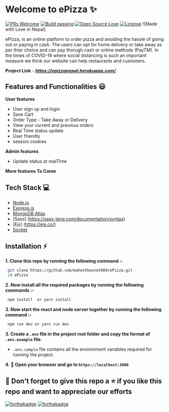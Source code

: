 # Welcome to ePizza ✨
[![PRs Welcome](https://img.shields.io/badge/PRs-welcome-brightgreen.svg?style=flat-square)](https://epizzanepal.herokuapp.com/)&nbsp;[![Build passing](https://img.shields.io/badge/Build-Passing-brightgreen.svg?style=flat-square)](https://epizzanepal.herokuapp.com/)&nbsp;[![Open Source Love](https://badges.frapsoft.com/os/v1/open-source.svg?v=102)](https://epizzanepal.herokuapp.com/)&nbsp;[![License](https://img.shields.io/badge/license-MIT-brightgreen)](https://epizzanepal.herokuapp.com/)&nbsp;![Made with Love in Nepal]

ePizza, is an online platform to order pizza and avoiding the hassle of going out or paying in cash. The users can opt for home delivery or take away as per thier choice and can pay thorugh cash or online methods (PayTM). In the times of COVID-19 where social distancing is such an important measure we think our website can help restaurants and customers.

**Project Link** - ***https://epizzanepal.herokuapp.com/***
<br />



## Features and Functionalities 😃
**User features**
 - User sign up and login
 - Save Cart
 - Order Type - Take Away or Delivery
 - View your current and previous orders
 - Real Time status update 
 - User friendly
 - session cookies
 
 **Admin features** 
 
 - Update status at realTime
 
 **More features To Come** 

 
## Tech Stack 💻

 - [Node.js](https://nodejs.org/en/)
 - [Express.js](https://expressjs.com/)
 - [MongoDB Atlas](https://www.mongodb.com/cloud/atlas)
 - [Sass] (https://sass-lang.com/documentation/syntax)
 - [Ejs] (https://ejs.co/)
 - [Socket](https://socket.io/)

## Installation :zap:

 **1. Clone this repo by running the following command :-**
 ```bash
  git clone https://github.com/maheshbasnet089/ePizza.git
  cd ePizza
 ```
 
 **2. Now install all the required packages by running the following commands :-**
 ```bash
  npm install  or yarn install
 ```
 **3. Now start the react and node server together by running the following command :-**
 ```bash
  npm run dev or yarn run dev 
 ```
 **3. Create a `.env` file in the project root folder and copy the format of `.env.example` file.**

   - `.env.sample` file contains all the environment variables required for running the project.
   
   
 **4.** **🎉  Open your browser and go to  `https://localhost:3000`**

 
 
## 🤩 Don't forget to give this repo a ⭐ if you like this repo and want to appreciate our efforts
 

[![forthebadge](https://forthebadge.com/images/badges/built-with-love.svg)](https://forthebadge.com)
[![forthebadge](https://forthebadge.com/images/badges/built-by-developers.svg)](https://forthebadge.com)

